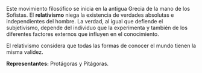 Este movimiento filosófico se inicia en la antigua Grecia de la mano de los Sofistas. El **relativismo** niega la existencia de verdades absolutas e independientes del hombre. La verdad, al igual que defiende el subjetivismo, depende del individuo que la experimenta y también de los diferentes factores externos que influyen en el conocimiento.

El relativismo considera que todas las formas de conocer el mundo tienen la misma validez.

**Representantes:** Protágoras y Pitágoras.